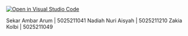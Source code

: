 [![Open in Visual Studio Code](https://classroom.github.com/assets/open-in-vscode-c66648af7eb3fe8bc4f294546bfd86ef473780cde1dea487d3c4ff354943c9ae.svg)](https://classroom.github.com/online_ide?assignment_repo_id=10264289&assignment_repo_type=AssignmentRepo)

Sekar Ambar Arum | 5025211041
Nadiah Nuri Aisyah | 5025211210
Zakia Kolbi | 5025211049
